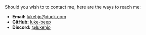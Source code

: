 Should you wish to to contact me, here are the ways to reach me:

- **Email:** [lukehjo@duck.com](mailto:lukehjo@duck.com)
- **GitHub:** [luke-beep](https://github.com/luke-beep)
- **Discord:** [@lukehjo](https://discord.com)
